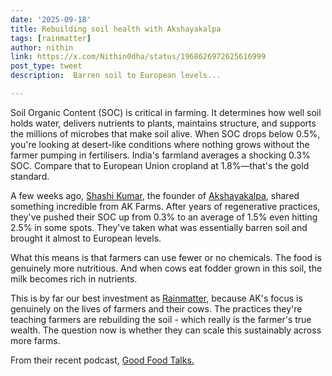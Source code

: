 ```yaml
---
date: '2025-09-18'
title: Rebuilding soil health with Akshayakalpa
tags: [rainmatter]
author: nithin
link: https://x.com/Nithin0dha/status/1968626972625616999
post_type: tweet
description:  Barren soil to European levels...

---
```

Soil Organic Content (SOC) is critical in farming. It determines how well soil holds water, delivers nutrients to plants, maintains structure, and supports the millions of microbes that make soil alive. When SOC drops below 0.5%, you're looking at desert-like conditions where nothing grows without the farmer pumping in fertilisers. India's farmland averages a shocking 0.3% SOC. Compare that to European Union cropland at 1.8%—that's the gold standard.

A few weeks ago, [Shashi Kumar](https://x.com/thiruka), the founder of [Akshayakalpa](https://x.com/akshayakalpa), shared something incredible from AK Farms. After years of regenerative practices, they've pushed their SOC up from 0.3% to an average of 1.5%  even hitting 2.5% in some spots. They've taken what was essentially barren soil and brought it almost to European levels.

What this means is that farmers can use fewer or no chemicals. The food is genuinely more nutritious. And when cows eat fodder grown in this soil, the milk becomes rich in nutrients. 

This is by far our best investment as [Rainmatter](https://x.com/Rainmatterin), because AK's focus is genuinely on the lives of farmers and their cows. The practices they're teaching farmers are rebuilding the soil - which really is the farmer's true wealth. The question now is whether they can scale this sustainably across more farms.

From their recent podcast, [Good Food Talks.](https://www.youtube.com/watch?si=5EUVStCVVBMejb5g&v=aOtuMGLDyWE&feature=youtu.be)
